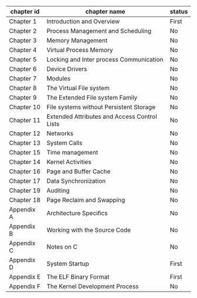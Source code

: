 |chapter id | chapter name | status |
|-----------|--------------|--------|
| Chapter 1 | Introduction and Overview | First |
| Chapter 2 | Process Management and Scheduling | No |
| Chapter 3 | Memory Management | No |
| Chapter 4 | Virtual Process Memory | No |
| Chapter 5 | Locking and Inter process Communication | No |
| Chapter 6 | Device Drivers | No |
| Chapter 7 | Modules | No |
| Chapter 8 | The Virtual File system | No |
| Chapter 9 | The Extended File system Family | No |
| Chapter 10 | File systems without Persistent Storage | No |
| Chapter 11 | Extended Attributes and Access Control Lists | No |
| Chapter 12 | Networks | No |
| Chapter 13 | System Calls | No |
| Chapter 15 | Time management | No |
| Chapter 14 | Kernel Activities | No |
| Chapter 16 | Page and Buffer Cache | No |
| Chapter 17 | Data Synchronization | No |
| Chapter 19 | Auditing | No |
| Chapter 18 | Page Reclaim and Swapping | No |
| Appendix A | Architecture Speciﬁcs | No |
| Appendix B | Working with the Source Code | No |
| Appendix C | Notes on C | No |
| Appendix D | System Startup | First |
| Appendix E | The ELF Binary Format | First |
| Appendix F | The Kernel Development Process | No |
